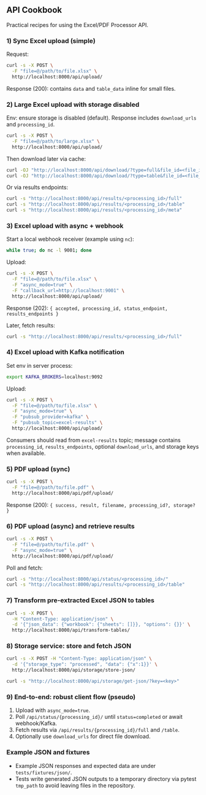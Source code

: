 ## API Cookbook

Practical recipes for using the Excel/PDF Processor API.

### 1) Sync Excel upload (simple)

Request:

```bash
curl -s -X POST \
  -F "file=@/path/to/file.xlsx" \
  http://localhost:8000/api/upload/
```

Response (200): contains `data` and `table_data` inline for small files.

### 2) Large Excel upload with storage disabled

Env: ensure storage is disabled (default). Response includes `download_urls` and `processing_id`.

```bash
curl -s -X POST \
  -F "file=@/path/to/large.xlsx" \
  http://localhost:8000/api/upload/
```

Then download later via cache:

```bash
curl -OJ "http://localhost:8000/api/download/?type=full&file_id=<file_id>"
curl -OJ "http://localhost:8000/api/download/?type=table&file_id=<file_id>"
```

Or via results endpoints:

```bash
curl -s "http://localhost:8000/api/results/<processing_id>/full"
curl -s "http://localhost:8000/api/results/<processing_id>/table"
curl -s "http://localhost:8000/api/results/<processing_id>/meta"
```

### 3) Excel upload with async + webhook

Start a local webhook receiver (example using `nc`):

```bash
while true; do nc -l 9001; done
```

Upload:

```bash
curl -s -X POST \
  -F "file=@/path/to/file.xlsx" \
  -F "async_mode=true" \
  -F "callback_url=http://localhost:9001" \
  http://localhost:8000/api/upload/
```

Response (202): `{ accepted, processing_id, status_endpoint, results_endpoints }`

Later, fetch results:

```bash
curl -s "http://localhost:8000/api/results/<processing_id>/full"
```

### 4) Excel upload with Kafka notification

Set env in server process:

```bash
export KAFKA_BROKERS=localhost:9092
```

Upload:

```bash
curl -s -X POST \
  -F "file=@/path/to/file.xlsx" \
  -F "async_mode=true" \
  -F "pubsub_provider=kafka" \
  -F "pubsub_topic=excel-results" \
  http://localhost:8000/api/upload/
```

Consumers should read from `excel-results` topic; message contains `processing_id`, `results_endpoints`, optional `download_urls`, and storage keys when available.

### 5) PDF upload (sync)

```bash
curl -s -X POST \
  -F "file=@/path/to/file.pdf" \
  http://localhost:8000/api/pdf/upload/
```

Response (200): `{ success, result, filename, processing_id?, storage? }`

### 6) PDF upload (async) and retrieve results

```bash
curl -s -X POST \
  -F "file=@/path/to/file.pdf" \
  -F "async_mode=true" \
  http://localhost:8000/api/pdf/upload/
```

Poll and fetch:

```bash
curl -s "http://localhost:8000/api/status/<processing_id>/"
curl -s "http://localhost:8000/api/results/<processing_id>/table"
```

### 7) Transform pre-extracted Excel JSON to tables

```bash
curl -s -X POST \
  -H "Content-Type: application/json" \
  -d '{"json_data": {"workbook": {"sheets": []}}, "options": {}}' \
  http://localhost:8000/api/transform-tables/
```

### 8) Storage service: store and fetch JSON

```bash
curl -s -X POST -H "Content-Type: application/json" \
  -d '{"storage_type": "processed", "data": {"x":1}}' \
  http://localhost:8000/api/storage/store-json/

curl -s "http://localhost:8000/api/storage/get-json/?key=<key>"
```

### 9) End-to-end: robust client flow (pseudo)

1. Upload with `async_mode=true`.
2. Poll `/api/status/{processing_id}/` until `status=completed` or await webhook/Kafka.
3. Fetch results via `/api/results/{processing_id}/full` and `/table`.
4. Optionally use `download_urls` for direct file download.

### Example JSON and fixtures

- Example JSON responses and expected data are under `tests/fixtures/json/`.
- Tests write generated JSON outputs to a temporary directory via pytest `tmp_path` to avoid leaving files in the repository.

